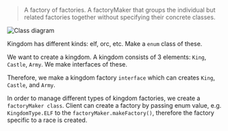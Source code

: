 > A factory of factories. A factoryMaker that groups the individual but related factories together without specifying their concrete classes.

![Class diagram](https://java-design-patterns.com/patterns/abstract-factory/etc/abstract-factory.urm.png) 

Kingdom has different kinds: elf, orc, etc. Make a `enum` class of these.

We want to create a kingdom. A kingdom consists of 3 elements: `King`, `Castle`, `Army`. We make interfaces of these.

Therefore, we make a kingdom factory `interface` which can creates `King`, `Castle`, and `Army`.

In order to manage different types of kingdom factories, we create a `factoryMaker class`. Client can create a factory by passing enum value, e.g. `KingdomType.ELF` to the `factoryMaker.makeFactory()`, therefore the factory specific to a race is created.
